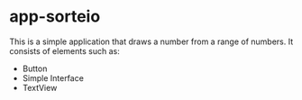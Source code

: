 # app-sorteio
 
This is a simple application that draws a number from a range of numbers. It consists of elements such as:
* Button
* Simple Interface 
* TextView
